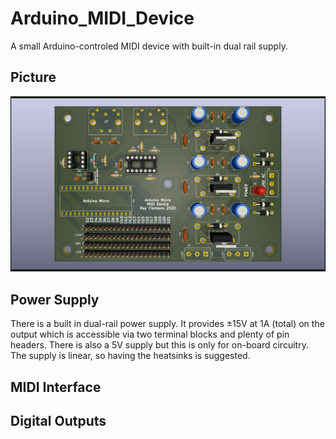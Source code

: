 # Arduino_MIDI_Device
A small Arduino-controled MIDI device with built-in dual rail supply.

## Picture
![A cool render of the board in 3D with RTX](output/ArduinoMicroDualRailBoard.png)

## Power Supply
There is a built in dual-rail power supply. It provides ±15V at 1A (total) on the output which is accessible via two terminal blocks and plenty of pin headers. There is also a 5V supply but this is only for on-board circuitry. The supply is linear, so having the heatsinks is suggested.

## MIDI Interface

## Digital Outputs
